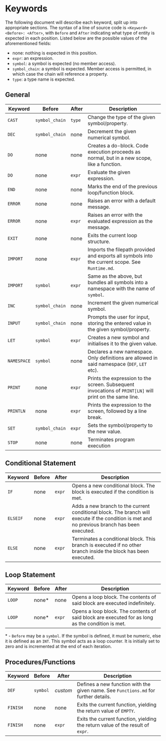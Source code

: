
# Keywords
The following document will describe each keyword, split up into appropriate sections. The syntax of a line of source code is `<Keyword> <Before>: <After>`, with `Before` and `After` indicating what type of entity is expected in each position. Listed below are the possible values of the aforementioned fields:

- none: nothing is expected in this position.
- `expr`: an expression.
- `symbol`: a symbol is expected (no member access).
- `symbol_chain`: a symbol is expected. Member access is permitted, in which case the chain will reference a property.
- `type`: a type name is expected.

## General

| Keyword | Before | After | Description |
| - | - | - | - |
| `CAST` | `symbol_chain` | `type` | Change the type of the given symbol/property. |
| `DEC` | `symbol_chain` | none | Decrement the given numerical symbol. |
| `DO` | none | none | Creates a do-block. Code execution proceeds as normal, but in a new scope, like a function. |
| `DO` | none | `expr` | Evaluate the given expression. |
| `END` | none | none | Marks the end of the previous loop/function block. |
| `ERROR` | none | none | Raises an error with a default message. |
| `ERROR` | none | `expr` | Raises an error with the evaluated expression as the message. |
| `EXIT` | none | none | Exits the current loop structure. |
| `IMPORT` | none | `expr`| Imports the filepath provided and exports all symbols into the current scope. See `Runtime.md`. |
| `IMPORT` | `symbol` | `expr`| Same as the above, but bundles all symbols into a namespace with the name of `symbol`. |
| `INC` | `symbol_chain` | none | Increment the given numerical symbol. |
| `INPUT` | `symbol_chain` | none | Prompts the user for input, storing the entered value in the given symbol/property. |
| `LET` | `symbol` | `expr` | Creates a new symbol and initialises it to the given value. |
| `NAMESPACE` | `symbol` | none | Declares a new namespace. Only definitions are allowed in said namespace (`DEF`, `LET` etc). |
| `PRINT` | none | `expr` | Prints the expression to the screen. Subsequent invocations of `PRINT[LN]` will print on the same line. |
| `PRINTLN` | none | `expr` | Prints the expression to the screen, followed by a line break. |
| `SET` | `symbol_chain` | `expr` | Sets the symbol/property to the new value. |
| `STOP` | none | none | Terminates program execution |

## Conditional Statement
| Keyword | Before | After | Description |
| - | - | - | - |
| `IF` | none | `expr` | Opens a new conditional block. The block is executed if the condition is met. |
| `ELSEIF` | none | `expr` | Adds a new branch to the current conditional block. The branch will execute if the condition is met and no previous branch has been executed. |
| `ELSE` | none | `expr` | Terminates a conditional block. This branch is executed if no other branch inside the block has been executed. |

## Loop Statement

| Keyword | Before | After | Description |
| - | - | - | - |
| `LOOP` | none* | none | Opens a loop block. The contents of said block are executed indefinitely. |
| `LOOP` | none* | `expr`| Opens a loop block. The contents of said block are executed for as long as the condition is met. |

\* - `Before` may be a `symbol`. If the symbol is defined, it must be numeric, else it is defined as an `INT`. This symbol acts as a loop counter. It is initially set to zero and is incremented at the end of each iteration.

## Procedures/Functions

| Keyword | Before | After | Description |
| - | - | - | - |
| `DEF` | `symbol` | *custom* | Defines a new function with the given name. See `Functions.md` for further details. |
| `FINISH` | none | none | Exits the current function, yielding the return value of `EMPTY`. |
| `FINISH` | none | `expr` | Exits the current function, yielding the return value of the result of `expr`. |


